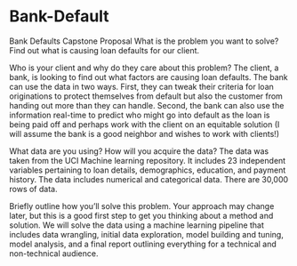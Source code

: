 # Bank-Default
Bank Defaults
Capstone Proposal
What is the problem you want to solve? 
Find out what is causing loan defaults for our client. 

Who is your client and why do they care about this problem? 
The client, a bank, is looking to find out what factors are causing loan defaults. The bank can use the data in two ways. First, they can tweak their criteria for loan originations to protect themselves from default but also the customer from handing out more than they can handle. Second, the bank can also use the information real-time to predict who might go into default as the loan is being paid off and perhaps work with the client on an equitable solution (I will assume the bank is a good neighbor and wishes to work with clients!)

What data are you using? How will you acquire the data?
The data was taken from the UCI Machine learning repository. It includes 23 independent variables pertaining to loan details, demographics, education, and payment history. The data includes numerical and categorical data. There are 30,000 rows of data. 

Briefly outline how you’ll solve this problem. Your approach may change later, but this is a good first step to get you thinking about a method and solution.
We will solve the data using a machine learning pipeline that includes data wrangling, initial data exploration, model building and tuning, model analysis, and a final report outlining everything for a technical and non-technical audience. 
